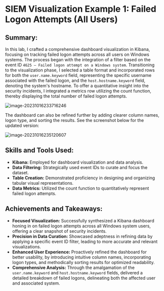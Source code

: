 # SIEM Visualization Example 1: Failed Logon Attempts (All Users)



## Summary:

In this lab, I crafted a comprehensive dashboard visualization in Kibana, focusing on tracking failed logon attempts across all users on Windows systems. The process began with the integration of a filter based on the event ID `4625 – Failed logon attempt on a Windows system`. Transitioning to the visualization phase, I selected a table format and incorporated rows for both the `user.name.keyword` field, representing the specific username associated with the failed logon, and the `host.hostname.keyword` field, denoting the system's hostname. To offer a quantitative insight into the security incidents, I integrated a metrics row utilizing the count function, thereby displaying the total number of failed logon attempts.

![image-20231016233716246](C:\Users\Liam\AppData\Roaming\Typora\typora-user-images\image-20231016233716246.png)

The dashboard can also be refined further by adding clearer column names, logon type, and sorting the results. See the screenshot below for the updated version:

![image-20231016235120607](C:\Users\Liam\AppData\Roaming\Typora\typora-user-images\image-20231016235120607.png)

## **Skills and Tools Used:**

- **Kibana:** Employed for dashboard visualization and data analysis.
- **Data Filtering:** Strategically used event IDs to curate and focus the dataset.
- **Table Creation:** Demonstrated proficiency in designing and organizing tabular visual representations.
- **Data Metrics:** Utilized the count function to quantitatively represent failed logon attempts.

## **Achievements and Takeaways:**

- **Focused Visualization:** Successfully synthesized a Kibana dashboard honing in on failed logon attempts across all Windows system users, offering a clear snapshot of security incidents.
- **Precision in Data Curation:** Showcased adeptness in refining data by applying a specific event ID filter, leading to more accurate and relevant visualizations.
- **Enhanced User Experience:** Proactively refined the dashboard for better usability, by introducing intuitive column names, incorporating logon types, and methodically sorting results for optimized readability.
- **Comprehensive Analysis:** Through the amalgamation of the `user.name.keyword` and `host.hostname.keyword` fields, delivered a detailed breakdown of failed logons, delineating both the affected user and associated system.